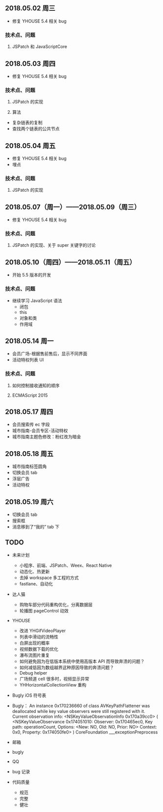 
## 2018.05.02 周三

- 修复 YHOUSE 5.4 相关 bug


### 技术点、问题

1. JSPatch 和 JavaScriptCore

## 2018.05.03 周四

- 修复 YHOUSE 5.4 相关 bug


### 技术点、问题

1. JSPatch 的实现

2. 算法
- 复杂链表的复制
- 查找两个链表的公共节点

## 2018.05.04 周五

- 修复 YHOUSE 5.4 相关 bug
- 埋点

### 技术点、问题

1. JSPatch 的实现



## 2018.05.07（周一）——2018.05.09（周三）

- 修复 YHOUSE 5.4 相关 bug

### 技术点、问题

1. JSPatch 的实现、关于 super 关键字的讨论

## 2018.05.10（周四）——2018.05.11（周五）

- 开始 5.5 版本的开发

### 技术点、问题

- 继续学习 JavaScript 语法
  - 闭包
  - this
  - 对象和类
  - 作用域


## 2018.05.14 周一

- 会员广场-根据售前售后，显示不同界面
- 活动特权列表 UI

### 技术点、问题
1. 如何控制接收通知的顺序

2. ECMAScript 2015



## 2018.05.17 周四

- 会员搜索传 ec 字段
- 城市指南-会员专区-活动特权
- 城市指南主题色修改：粉红改为暗金


## 2018.05.18 周五

- 城市指南标签圆角
- 切换会员 tab
- 浮层广告
- 活动特权

## 2018.05.19 周六

- 切换会员 tab
- 搜索框
- 消息移到了“我的” tab 下

## TODO


- 未来计划
  - 小程序、前端、JSPatch、Weex、React Native
  - 动态化、热更新
  - 去掉 workspace 多工程的方式
  - fastlane、自动化

- 达人猫
    - 购物车部分代码重构优化，分离数据层
    - 轮播图 pageControl 动效
    
- YHOUSE
    - 改进 YHGifVideoPlayer
    - 列表中滑动的流畅性
    - 白屏出现的概率
    - 视频数据下载的优化
    - 瀑布流图片重复
    - 如何避免因为在低版本系统中使用高版本 API 而导致奔溃的问题？
    - 如何减低因为数组越界这种原因导致的奔溃问题？
    - Debug helper
    - 广场频道 cell 很多时，视频显示异常
    - YHHorizontalCollectionView 重构

- Bugly iOS 符号表
- Bugly： An instance 0x170236660 of class AVKeyPathFlattener was deallocated while key value observers were still registered with it. Current observation info: <NSKeyValueObservationInfo 0x170a39cc0> ( <NSKeyValueObservance 0x174051010: Observer: 0x170465ec0, Key path: operationCount, Options: <New: NO, Old: NO, Prior: NO> Context: 0x0, Property: 0x174050fe0> )
CoreFoundation ___exceptionPreprocess

- 邮箱
- bugly
- QQ
- bug 记录
- 代码质量
  - 规范
  - 完整
  - 健壮

